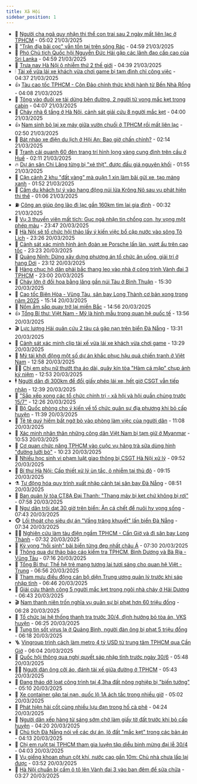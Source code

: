 ```yaml
---
title: Xã Hội
sidebar_position: 1
---
```


<!-- dantri-xa-hoi:START -->
- 🫣 [Người cha ngã quỵ nhận thi thể con trai sau 2 ngày mất liên lạc ở TPHCM](https://dantri.com.vn/xa-hoi/nguoi-cha-nga-quy-nhan-thi-the-con-trai-sau-2-ngay-mat-lien-lac-o-tphcm-20250321110909538.htm) - 05:02 21/03/2025
- 💼 [&quot;Trận địa bãi cọc&quot; vẫn tồn tại trên sông Rác](https://dantri.com.vn/xa-hoi/tran-dia-bai-coc-van-ton-tai-tren-song-rac-20250321100233852.htm) - 04:59 21/03/2025
- 🎊 [Phó Chủ tịch Quốc hội Nguyễn Đức Hải gặp các lãnh đạo cấp cao của Sri Lanka](https://dantri.com.vn/xa-hoi/pho-chu-tich-quoc-hoi-nguyen-duc-hai-gap-cac-lanh-dao-cap-cao-cua-sri-lanka-20250321114150961.htm) - 04:59 21/03/2025
- 🙉 [Trưa nay Hà Nội ô nhiễm thứ 2 thế giới](https://dantri.com.vn/xa-hoi/trua-nay-ha-noi-o-nhiem-thu-2-the-gioi-20250321112735334.htm) - 04:39 21/03/2025
- 🕯 [Tài xế vừa lái xe khách vừa chơi game bị tạm đình chỉ công việc](https://dantri.com.vn/xa-hoi/tai-xe-vua-lai-xe-khach-vua-choi-game-bi-tam-dinh-chi-cong-viec-20250321105831515.htm) - 04:37 21/03/2025
- 👍 [Tàu cao tốc TPHCM - Côn Đảo chính thức khởi hành từ Bến Nhà Rồng](https://dantri.com.vn/xa-hoi/tau-cao-toc-tphcm-con-dao-chinh-thuc-khoi-hanh-tu-ben-nha-rong-20250321103249690.htm) - 04:08 21/03/2025
- 🤖 [Tông vào đuôi xe tải dừng bên đường, 2 người tử vong mắc kẹt trong cabin](https://dantri.com.vn/xa-hoi/tong-vao-duoi-xe-tai-dung-ben-duong-2-nguoi-tu-vong-mac-ket-trong-cabin-20250321103716737.htm) - 04:07 21/03/2025
- 🙉 [Cháy nhà 6 tầng ở Hà Nội, cảnh sát giải cứu 8 người mắc kẹt](https://dantri.com.vn/xa-hoi/chay-nha-6-tang-o-ha-noi-canh-sat-giai-cuu-8-nguoi-mac-ket-20250321105703213.htm) - 04:00 21/03/2025
- 👍 [Nam sinh bỏ lại xe máy giữa vườn chuối ở TPHCM rồi mất liên lạc](https://dantri.com.vn/xa-hoi/nam-sinh-bo-lai-xe-may-giua-vuon-chuoi-o-tphcm-roi-mat-lien-lac-20250321090422081.htm) - 02:50 21/03/2025
- 🗽 [Bát nháo xe điện du lịch ở Hội An: Bao giờ chấn chỉnh?](https://dantri.com.vn/xa-hoi/bat-nhao-xe-dien-du-lich-o-hoi-an-bao-gio-chan-chinh-20250321084553120.htm) - 02:14 21/03/2025
- 🗽 [Tranh cãi quanh 60 đèn trang trí hình lọng vàng cung đình trên cầu ở Huế](https://dantri.com.vn/xa-hoi/tranh-cai-quanh-60-den-trang-tri-hinh-long-vang-cung-dinh-tren-cau-o-hue-20250321081606757.htm) - 02:11 21/03/2025
- 🔥 [Dự án sân Chi Lăng từng bị &quot;xẻ thịt&quot;, được đấu giá nguyên khối](https://dantri.com.vn/xa-hoi/du-an-san-chi-lang-tung-bi-xe-thit-duoc-dau-gia-nguyen-khoi-20250321075223011.htm) - 01:55 21/03/2025
- 🦒 [Cận cảnh 2 khu &quot;đất vàng&quot; mà quận 1 xin làm bãi gửi xe, tạo mảng xanh](https://dantri.com.vn/xa-hoi/can-canh-2-khu-dat-vang-ma-quan-1-xin-lam-bai-gui-xe-tao-mang-xanh-20250320160652358.htm) - 01:52 21/03/2025
- 🧐 [Cấm du khách tự ý vào hang động núi lửa Krông Nô sau vụ phát hiện thi thể](https://dantri.com.vn/xa-hoi/cam-du-khach-tu-y-vao-hang-dong-nui-lua-krong-no-sau-vu-phat-hien-thi-the-20250321075612630.htm) - 01:06 21/03/2025
- ⛽️ [Công an giúp ông lão đi lạc gần 160km tìm lại gia đình](https://dantri.com.vn/xa-hoi/cong-an-giup-ong-lao-di-lac-gan-160km-tim-lai-gia-dinh-20250320224445135.htm) - 00:32 21/03/2025
- 🚀 [Vụ 3 thuyền viên mất tích: Gục ngã nhận tin chồng con, hy vọng một phép màu](https://dantri.com.vn/xa-hoi/vu-3-thuyen-vien-mat-tich-guc-nga-nhan-tin-chong-con-hy-vong-mot-phep-mau-20250320144556796.htm) - 23:47 20/03/2025
- 🦒 [Hà Nội sẽ tổ chức hội thảo lấy ý kiến việc bổ cập nước vào sông Tô Lịch](https://dantri.com.vn/xa-hoi/ha-noi-se-to-chuc-hoi-thao-lay-y-kien-viec-bo-cap-nuoc-vao-song-to-lich-20250321061517672.htm) - 23:26 20/03/2025
- 🦅 [Cảnh sát xác minh hình ảnh đoàn xe Porsche lấn làn, vượt ẩu trên cao tốc](https://dantri.com.vn/xa-hoi/canh-sat-xac-minh-hinh-anh-doan-xe-porsche-lan-lan-vuot-au-tren-cao-toc-20250321002253802.htm) - 23:23 20/03/2025
- 🚀 [Quảng Ninh: Dừng xây dựng phương án tổ chức ăn uống, giải trí ở hang Dơi](https://dantri.com.vn/xa-hoi/quang-ninh-dung-xay-dung-phuong-an-to-chuc-an-uong-giai-tri-o-hang-doi-20250320230123973.htm) - 23:12 20/03/2025
- 🦅 [Hàng chục hộ dân phải bắc thang leo vào nhà ở công trình Vành đai 3 TPHCM](https://dantri.com.vn/xa-hoi/hang-chuc-ho-dan-phai-bac-thang-leo-vao-nha-o-cong-trinh-vanh-dai-3-tphcm-20250320181255023.htm) - 23:00 20/03/2025
- 🤠 [Cháy lớn ở đồi hoa bằng lăng gần núi Tàu ở Bình Thuận](https://dantri.com.vn/xa-hoi/chay-lon-o-doi-hoa-bang-lang-gan-nui-tau-o-binh-thuan-20250320221725131.htm) - 15:30 20/03/2025
- 💄 [Cao tốc Biên Hòa - Vũng Tàu, sân bay Long Thành cơ bản xong trong năm 2025](https://dantri.com.vn/xa-hoi/cao-toc-bien-hoa-vung-tau-san-bay-long-thanh-co-ban-xong-trong-nam-2025-20250320210923448.htm) - 15:14 20/03/2025
- 🥷 [Nồm ẩm sắp quay trở lại miền Bắc](https://dantri.com.vn/xa-hoi/nom-am-sap-quay-tro-lai-mien-bac-20250320213919163.htm) - 14:56 20/03/2025
- 👍 [Tổng Bí thư: Việt Nam - Mỹ là hình mẫu trong quan hệ quốc tế](https://dantri.com.vn/xa-hoi/tong-bi-thu-viet-nam-my-la-hinh-mau-trong-quan-he-quoc-te-20250320204836977.htm) - 13:56 20/03/2025
- 🎬 [Lực lượng Hải quân cứu 2 tàu cá gặp nạn trên biển Đà Nẵng](https://dantri.com.vn/xa-hoi/luc-luong-hai-quan-cuu-2-tau-ca-gap-nan-tren-bien-da-nang-20250320201211082.htm) - 13:31 20/03/2025
- 🦒 [Cảnh sát xác minh clip tài xế vừa lái xe khách vừa chơi game](https://dantri.com.vn/xa-hoi/canh-sat-xac-minh-clip-tai-xe-vua-lai-xe-khach-vua-choi-game-20250320201324921.htm) - 13:29 20/03/2025
- 🌊 [Mỹ tái khởi động một số dự án khắc phục hậu quả chiến tranh ở Việt Nam](https://dantri.com.vn/xa-hoi/my-tai-khoi-dong-mot-so-du-an-khac-phuc-hau-qua-chien-tranh-o-viet-nam-20250320172911239.htm) - 12:58 20/03/2025
- 🧑‍💻 [Chị em phụ nữ thướt tha áo dài, quây kín tòa &quot;Hàm cá mập&quot; chụp ảnh kỷ niệm](https://dantri.com.vn/xa-hoi/chi-em-phu-nu-thuot-tha-ao-dai-quay-kin-toa-ham-ca-map-chup-anh-ky-niem-20250318172318803.htm) - 12:53 20/03/2025
- 🕴 [Người dân đi 300km để đổi giấy phép lái xe, hết giờ CSGT vẫn tiếp nhận](https://dantri.com.vn/xa-hoi/nguoi-dan-di-300km-de-doi-giay-phep-lai-xe-het-gio-csgt-van-tiep-nhan-20250320183218736.htm) - 12:39 20/03/2025
- 🤔 [&quot;Sắp xếp xong các tổ chức chính trị - xã hội và hội quần chúng trước 15/7&quot;](https://dantri.com.vn/xa-hoi/sap-xep-xong-cac-to-chuc-chinh-tri-xa-hoi-va-hoi-quan-chung-truoc-157-20250320190926947.htm) - 12:26 20/03/2025
- 💄 [Bộ Quốc phòng cho ý kiến về tổ chức quân sự địa phương khi bỏ cấp huyện](https://dantri.com.vn/xa-hoi/bo-quoc-phong-cho-y-kien-ve-to-chuc-quan-su-dia-phuong-khi-bo-cap-huyen-20250320175112204.htm) - 11:39 20/03/2025
- 🧠 [Tê tê quý hiếm bất ngờ bò vào phòng làm việc của người dân](https://dantri.com.vn/xa-hoi/te-te-quy-hiem-bat-ngo-bo-vao-phong-lam-viec-cua-nguoi-dan-20250320174024312.htm) - 11:08 20/03/2025
- 🦣 [Xác minh nhân thân những công dân Việt Nam bị tạm giữ ở Myanmar](https://dantri.com.vn/xa-hoi/xac-minh-nhan-than-nhung-cong-dan-viet-nam-bi-tam-giu-o-myanmar-20250320174314062.htm) - 10:53 20/03/2025
- 💫 [Cơ quan chức năng TPHCM vào cuộc vụ hãng trà sữa dùng hình &quot;đường lưỡi bò&quot;](https://dantri.com.vn/xa-hoi/co-quan-chuc-nang-tphcm-vao-cuoc-vu-hang-tra-sua-dung-hinh-duong-luoi-bo-20250320165628661.htm) - 10:23 20/03/2025
- 🚀 [Nhiều học sinh vi phạm luật giao thông bị CSGT Hà Nội xử lý](https://dantri.com.vn/xa-hoi/nhieu-hoc-sinh-vi-pham-luat-giao-thong-bi-csgt-ha-noi-xu-ly-20250320161241441.htm) - 09:52 20/03/2025
- 🤔 [Bí thư Hà Nội: Cấp thiết xử lý ùn tắc, ô nhiễm tại thủ đô](https://dantri.com.vn/xa-hoi/bi-thu-ha-noi-cap-thiet-xu-ly-un-tac-o-nhiem-tai-thu-do-20250320155712848.htm) - 09:15 20/03/2025
- ⚗️ [Tự động hóa quy trình xuất nhập cảnh tại sân bay Đà Nẵng](https://dantri.com.vn/xa-hoi/tu-dong-hoa-quy-trinh-xuat-nhap-canh-tai-san-bay-da-nang-20250320153258034.htm) - 08:51 20/03/2025
- 🫶 [Ban quản lý tòa CT8A Đại Thanh: &quot;Thang máy bị kẹt chứ không bị rơi&quot;](https://dantri.com.vn/xa-hoi/ban-quan-ly-toa-ct8a-dai-thanh-thang-may-bi-ket-chu-khong-bi-roi-20250320144446245.htm) - 07:58 20/03/2025
- 🌮 [Ngư dân trôi dạt 30 giờ trên biển: Ăn cá chết để nuôi hy vọng sống](https://dantri.com.vn/xa-hoi/ngu-dan-troi-dat-30-gio-tren-bien-an-ca-chet-de-nuoi-hy-vong-song-20250320141335131.htm) - 07:43 20/03/2025
- 🐵 [Lối thoát cho siêu dự án &quot;Vầng trăng khuyết&quot; lấn biển Đà Nẵng](https://dantri.com.vn/xa-hoi/loi-thoat-cho-sieu-du-an-vang-trang-khuyet-lan-bien-da-nang-20250320133527666.htm) - 07:34 20/03/2025
- 🧑‍🏫 [Nghiên cứu làm tàu điện ngầm TPHCM - Cần Giờ và đi sân bay Long Thành](https://dantri.com.vn/xa-hoi/nghien-cuu-lam-tau-dien-ngam-tphcm-can-gio-va-di-san-bay-long-thanh-20250320142654909.htm) - 07:32 20/03/2025
- 💫 [Kỳ vọng &quot;hồi sinh&quot; bãi biển từng đẹp nhất châu Á](https://dantri.com.vn/xa-hoi/ky-vong-hoi-sinh-bai-bien-tung-dep-nhat-chau-a-20250320124717894.htm) - 07:30 20/03/2025
- 🦩 [Thông qua dự thảo báo cáo kiểm tra TPHCM, Bình Dương và Bà Rịa - Vũng Tàu](https://dantri.com.vn/xa-hoi/thong-qua-du-thao-bao-cao-kiem-tra-tphcm-binh-duong-va-ba-ria-vung-tau-20250320134824150.htm) - 07:16 20/03/2025
- 🦄 [Tổng Bí thư: Thế hệ trẻ mang tương lai tươi sáng cho quan hệ Việt - Trung](https://dantri.com.vn/xa-hoi/tong-bi-thu-the-he-tre-mang-tuong-lai-tuoi-sang-cho-quan-he-viet-trung-20250320133005744.htm) - 06:56 20/03/2025
- 💂 [Tham mưu điều động cán bộ diện Trung ương quản lý trước khi sáp nhập tỉnh](https://dantri.com.vn/xa-hoi/tham-muu-dieu-dong-can-bo-dien-trung-uong-quan-ly-truoc-khi-sap-nhap-tinh-20250320134133486.htm) - 06:46 20/03/2025
- 💄 [Giải cứu thành công 5 người mắc kẹt trong ngôi nhà cháy ở Hải Dương](https://dantri.com.vn/xa-hoi/giai-cuu-thanh-cong-5-nguoi-mac-ket-trong-ngoi-nha-chay-o-hai-duong-20250320122656541.htm) - 06:43 20/03/2025
- 🎬 [Nam thanh niên trốn nghĩa vụ quân sự bị phạt hơn 60 triệu đồng](https://dantri.com.vn/xa-hoi/nam-thanh-nien-tron-nghia-vu-quan-su-bi-phat-hon-60-trieu-dong-20250320115052430.htm) - 06:28 20/03/2025
- 👀 [Tổ chức lại hệ thống thanh tra trước 30/4, định hướng bỏ tòa án, VKS huyện](https://dantri.com.vn/xa-hoi/to-chuc-lai-he-thong-thanh-tra-truoc-304-dinh-huong-bo-toa-an-vks-huyen-20250320130854993.htm) - 06:25 20/03/2025
- 💃 [Tung tin sốt virus lạ ở Quảng Bình, người đàn ông bị phạt 5 triệu đồng](https://dantri.com.vn/xa-hoi/tung-tin-sot-virus-la-o-quang-binh-nguoi-dan-ong-bi-phat-5-trieu-dong-20250320115529532.htm) - 06:18 20/03/2025
- 🪜 [Vingroup trình cách làm metro 4 tỷ USD từ trung tâm TPHCM qua Cần Giờ](https://dantri.com.vn/xa-hoi/vingroup-trinh-cach-lam-metro-4-ty-usd-tu-trung-tam-tphcm-qua-can-gio-20250320120755156.htm) - 06:04 20/03/2025
- 📝 [Quốc hội thông qua nghị quyết sáp nhập tỉnh trước ngày 30/6](https://dantri.com.vn/xa-hoi/quoc-hoi-thong-qua-nghi-quyet-sap-nhap-tinh-truoc-ngay-306-20250320123802843.htm) - 05:48 20/03/2025
- 🧑‍💻 [Người đàn ông cởi áo, đánh tài xế giữa đường ở TPHCM](https://dantri.com.vn/xa-hoi/nguoi-dan-ong-coi-ao-danh-tai-xe-giua-duong-o-tphcm-20250320123227379.htm) - 05:43 20/03/2025
- 👺 [Đang tháo dỡ loạt công trình tại 4,3ha đất nông nghiệp bị &quot;biến tướng&quot;](https://dantri.com.vn/xa-hoi/dang-thao-do-loat-cong-trinh-tai-43ha-dat-nong-nghiep-bi-bien-tuong-20250320114918464.htm) - 05:10 20/03/2025
- 🌮 [Xe container gặp tai nạn, quốc lộ 1A ách tắc trong nhiều giờ](https://dantri.com.vn/xa-hoi/xe-container-gap-tai-nan-quoc-lo-1a-ach-tac-trong-nhieu-gio-20250320114359496.htm) - 05:02 20/03/2025
- 🤭 [Phát hiện hài cốt cùng nhiều lựu đạn trong hố cà phê](https://dantri.com.vn/xa-hoi/phat-hien-hai-cot-cung-nhieu-luu-dan-trong-ho-ca-phe-20250320092744417.htm) - 04:24 20/03/2025
- 💪 [Người dân xếp hàng từ sáng sớm chờ làm giấy tờ đất trước khi bỏ cấp huyện](https://dantri.com.vn/xa-hoi/nguoi-dan-xep-hang-tu-sang-som-cho-lam-giay-to-dat-truoc-khi-bo-cap-huyen-20250320110349466.htm) - 04:20 20/03/2025
- 🧰 [Chủ tịch Đà Nẵng nói về các dự án, lô đất &quot;mắc kẹt&quot; trong các bản án](https://dantri.com.vn/xa-hoi/chu-tich-da-nang-noi-ve-cac-du-an-lo-dat-mac-ket-trong-cac-ban-an-20250320105326681.htm) - 04:13 20/03/2025
- 🤡 [Chị em ruột tại TPHCM tham gia luyện tập diễu binh mừng đại lễ 30/4](https://dantri.com.vn/xa-hoi/chi-em-ruot-tai-tphcm-tham-gia-luyen-tap-dieu-binh-mung-dai-le-304-20250308152158961.htm) - 04:03 20/03/2025
- 🦆 [Vụ giếng khoan phun cột khí, nước cao gần 10m: Chủ nhà chưa lấp lại được](https://dantri.com.vn/xa-hoi/vu-gieng-khoan-phun-cot-khi-nuoc-cao-gan-10m-chu-nha-chua-lap-lai-duoc-20250320071621455.htm) - 03:52 20/03/2025
- 🦍 [Hà Nội chuẩn bị cấm ô tô lên Vành đai 3 vào ban đêm để sửa chữa](https://dantri.com.vn/xa-hoi/ha-noi-chuan-bi-cam-o-to-len-vanh-dai-3-vao-ban-dem-de-sua-chua-20250320102105610.htm) - 03:27 20/03/2025<!-- dantri-xa-hoi:END -->
